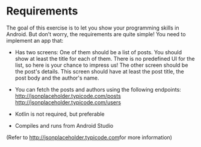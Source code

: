 # Requirements

The goal of this exercise is to let you show your programming skills in Android. But don’t worry, the requirements are quite simple!
You need to implement an app that:

- Has two screens:
    One of them should be a ​list of posts​. You should show ​at least​ the title for each of them. There is no predefined UI for the list, so here is your chance to impress us!
    The other screen should be ​the post's details​. This screen should have ​at least​ the post title, the post body and the author's name.

- You can fetch the posts and authors using the following endpoints:
    http://jsonplaceholder.typicode.com/posts
    http://jsonplaceholder.typicode.com/users

- Kotlin is not required, but preferable

- Compiles and runs from Android Studio

(Refer to ​http://jsonplaceholder.typicode.com​ for more information)
